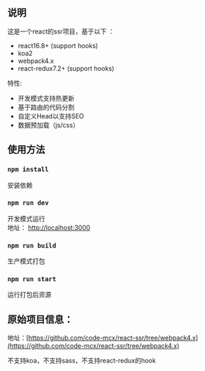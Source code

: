 ## 说明

这是一个react的ssr项目，基于以下 ：

- react16.8+ (support hooks)
- koa2
- webpack4.x
- react-redux7.2+ (support hooks)

特性:

- 开发模式支持热更新
- 基于路由的代码分割
- 自定义Head以支持SEO
- 数据预加载（js/css）

## 使用方法

### `npm install`

安装依赖

### `npm run dev`

开发模式运行<br>
地址： [http://localhost:3000](http://localhost:3000)

### `npm run build`

生产模式打包

### `npm run start`

运行打包后资源

## 原始项目信息：

地址：[https://github.com/code-mcx/react-ssr/tree/webpack4.x](https://github.com/code-mcx/react-ssr/tree/webpack4.x)

不支持koa，不支持sass，不支持react-redux的hook

